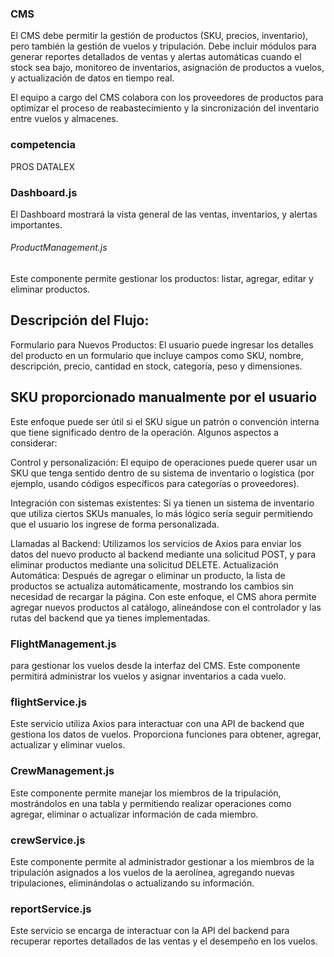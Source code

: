 ### CMS

El CMS debe permitir la gestión de productos (SKU, precios, inventario), pero también la gestión de vuelos y tripulación. Debe incluir módulos para generar reportes detallados de ventas y alertas automáticas cuando el stock sea bajo, monitoreo de inventarios, asignación de productos a vuelos, y actualización de datos en tiempo real.

El equipo a cargo del CMS colabora con los proveedores de productos para optimizar el proceso de reabastecimiento y la sincronización del inventario entre vuelos y almacenes.

### competencia

PROS
DATALEX

### Dashboard.js

El Dashboard mostrará la vista general de las ventas, inventarios, y alertas importantes.

###### ProductManagement.js

Este componente permite gestionar los productos: listar, agregar, editar y eliminar productos.

## Descripción del Flujo:

Formulario para Nuevos Productos: El usuario puede ingresar los detalles del producto en un formulario que incluye campos como SKU, nombre, descripción, precio, cantidad en stock, categoría, peso y dimensiones.

## SKU proporcionado manualmente por el usuario

Este enfoque puede ser útil si el SKU sigue un patrón o convención interna que tiene significado dentro de la operación. Algunos aspectos a considerar:

Control y personalización: El equipo de operaciones puede querer usar un SKU que tenga sentido dentro de su sistema de inventario o logística (por ejemplo, usando códigos específicos para categorías o proveedores).

Integración con sistemas existentes: Si ya tienen un sistema de inventario que utiliza ciertos SKUs manuales, lo más lógico sería seguir permitiendo que el usuario los ingrese de forma personalizada.

Llamadas al Backend: Utilizamos los servicios de Axios para enviar los datos del nuevo producto al backend mediante una solicitud POST, y para eliminar productos mediante una solicitud DELETE.
Actualización Automática: Después de agregar o eliminar un producto, la lista de productos se actualiza automáticamente, mostrando los cambios sin necesidad de recargar la página.
Con este enfoque, el CMS ahora permite agregar nuevos productos al catálogo, alineándose con el controlador y las rutas del backend que ya tienes implementadas.

### FlightManagement.js

para gestionar los vuelos desde la interfaz del CMS. Este componente permitirá administrar los vuelos y asignar inventarios a cada vuelo.

### flightService.js

Este servicio utiliza Axios para interactuar con una API de backend que gestiona los datos de vuelos. Proporciona funciones para obtener, agregar, actualizar y eliminar vuelos.

### CrewManagement.js

Este componente permite manejar los miembros de la tripulación, mostrándolos en una tabla y permitiendo realizar operaciones como agregar, eliminar o actualizar información de cada miembro.

### crewService.js

Este componente permite al administrador gestionar a los miembros de la tripulación asignados a los vuelos de la aerolínea, agregando nuevas tripulaciones, eliminándolas o actualizando su información.

### reportService.js

Este servicio se encarga de interactuar con la API del backend para recuperar reportes detallados de las ventas y el desempeño en los vuelos.
